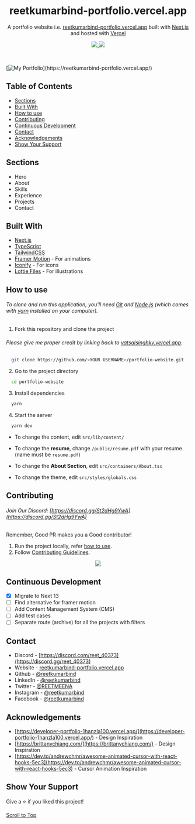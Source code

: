 <h1 align="center">
  reetkumarbind-portfolio.vercel.app
</h1>
<p align="center">
  A portfolio website i.e. <a href="https://reetkumarbind-portfolio.vercel.app" target="_blank"> reetkumarbind-portfolio.vercel.app</a> built with <a href="https://nextjs.org/" target="_blank">Next.js</a> and hosted with <a href="https://vercel.com/" target="_blank">Vercel</a>
</p>

<p align="center">
  <a href="https://choosealicense.com/licenses/mit/">
    <img src="https://img.shields.io/badge/License-MIT-brightgreen"/ >
  </a>
  <img src="https://img.shields.io/badge/Version-2.0.0-blue"/ >
</p>

<br>

[![My Portfolio]([https://user-images.githubusercontent.com/68834718/214532356-7c56cdbd-0136-4d24-a532-d27e160ae72d.png](https://blogger.googleusercontent.com/img/b/R29vZ2xl/AVvXsEhS6u1VtrigqPm3Lck0k_VbU92Q-8DB7ej2hld-OJxXg60-9CqFI-nrIPf-v2m2ek51GazW666RFOHsL5KQk2M2LCnaRm7kxIibkOpTWTb2023Tu8RTCxSS7GMTlFzZGGfgoCc_ew2afVvS-oDBwQLwBIA87olmLosRg9Zuxf-1S3orC4NagjwjboDONWI/s1600/Screenshot%202024-08-11%20140354.png))](https://reetkumarbind-portfolio.vercel.app/)

## Table of Contents

- [Sections](#sections)
- [Built With](#built-with)
- [How to use](#how-to-use)
- [Contributing](#contributing)
- [Continuous Development](#continuous-development)
- [Contact](#contact)
- [Acknowledgements](#acknowledgements)
- [Show Your Support](#show-your-support)

## Sections

- Hero
- About
- Skills
- Experience
- Projects
- Contact

## Built With

- [Next.js](https://nextjs.org/)
- [TypeScript](https://www.typescriptlang.org/)
- [TailwindCSS](https://tailwindcss.com/)
- [Framer Motion](https://www.framer.com/motion/) - For animations
- [Iconify](https://icon-sets.iconify.design/) - For icons
- [Lottie Files](https://lottiefiles.com/) - For illustrations

## How to use

###### To clone and run this application, you'll need [Git](https://git-scm.com) and [Node.js](https://nodejs.org/en/download/) (which comes with [yarn](https://yarnpkg.com) installed on your computer).

1. Fork this repository and clone the project

###### Please give me proper credit by linking back to [vatsalsinghkv.vercel.app](https://reetkumarbind.vercel.app).

```bash
  git clone https://github.com/<YOUR USERNAME>/portfolio-website.git
```

2. Go to the project directory

```bash
  cd portfolio-website
```

3. Install dependencies

```bash
  yarn
```

4. Start the server

```bash
  yarn dev
```

- To change the content, edit `src/lib/content/`

- To change the **resume**, change `/public/resume.pdf` with your resume (name must be `resume.pdf`)

- To change the **About Section**, edit `src/containers/About.tsx`

- To change the theme, edit `src/styles/globals.css`

## Contributing

###### Join Our Discord: [https://discord.gg/St2dHg9YwA](https://discord.gg/St2dHg9YwA)

Remember, Good PR makes you a Good contributor!

1. Run the project locally, refer [how to use](#how-to-use).
2. Follow [Contributing Guidelines](/CONTRIBUTING.md).

<div align="center">
  <a href="https://github.com/vatsalsinghkv/portfolio-website/graphs/contributors">
    <img src="https://contrib.rocks/image?repo=vatsalsinghkv/portfolio-website" />
  </a>
</div>

## Continuous Development

- [x] Migrate to Next 13
- [ ] Find alternative for framer motion
- [ ] Add Content Management System (CMS)
- [ ] Add test cases
- [ ] Separate route (archive) for all the projects with filters

## Contact

- Discord - [https://discord.com/reet_40373](https://discord.gg/reet_40373)
- Website - [reetkumarbind-portfolio.vercel.app](https://reetkumarbind-portfolio.vercel.app)
- Github - [@reetkumarbind](https://github.com/reetkumarbind)
- LinkedIn - [@reetkumarbind](https://www.linkedin.com/in/reetkumarbind/)
- Twitter - [@REETMEENA](https://www.twitter.com/REETMEENA)
- Instagram - [@reetkumarbind](https://www.instagram.com/reetkumarbind)
- Facebook - [@reetkumarbind](https://www.facebook.com/reetkumarbind)

## Acknowledgements

- [https://developer-portfolio-1hanzla100.vercel.app/](https://developer-portfolio-1hanzla100.vercel.app/) - Design Inspiration
- [https://brittanychiang.com/](https://brittanychiang.com/) - Design Inspiration
- [https://dev.to/andrewchmr/awesome-animated-cursor-with-react-hooks-5ec3](https://dev.to/andrewchmr/awesome-animated-cursor-with-react-hooks-5ec3) - Cursor Animation Inspiration

## Show Your Support

Give a ⭐️ if you liked this project!

[Scroll to Top](#--reetkumarbind-portfolio.vercel.app)
